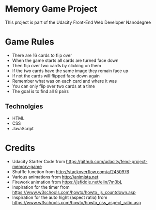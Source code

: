 # Memory Game Project

This project is part of the Udacity Front-End Web Developer Nanodegree

# Game Rules
- There are 16 cards to flip over
- When the game starts all cards are turned face down
- Then flip over two cards by clicking on them
- If the two cards have the same image they remain face up
- If not the cards will flipped face down again
- Remember what was on each card and where it was
- You can only flip over two cards at a time
- The goal is to find all 8 pairs
 

## Technolgies
- HTML
- CSS
- JavaScript

# Credits
- Udacity Starter Code from https://github.com/udacity/fend-project-memory-game
- Shuffle function from http://stackoverflow.com/a/2450976
- Various animations from http://animista.net
- Firework animation from https://jsfiddle.net/elin/7m3bL
- Inspiration for the timer from https://www.w3schools.com/howto/howto_js_countdown.asp
- Inspiration for the auto hight (aspect ratio) from https://www.w3schools.com/howto/howto_css_aspect_ratio.asp